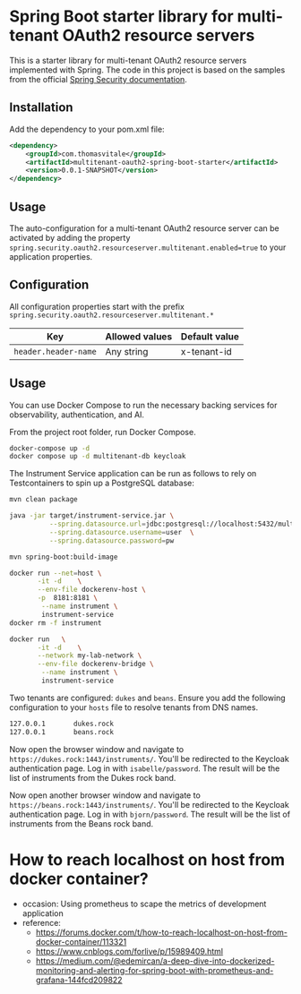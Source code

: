 # Spring Boot starter library for multi-tenant OAuth2 resource servers

This is a starter library for multi-tenant OAuth2 resource servers implemented with Spring. 
The code in this project is based on the samples from the official
[Spring Security documentation](https://docs.spring.io/spring-security/reference/servlet/oauth2/resource-server/multitenancy.html).

## Installation

Add the dependency to your pom.xml file:

```xml
<dependency>
    <groupId>com.thomasvitale</groupId>
    <artifactId>multitenant-oauth2-spring-boot-starter</artifactId>
    <version>0.0.1-SNAPSHOT</version>
</dependency>
```

## Usage

The auto-configuration for a multi-tenant OAuth2 resource server can be activated by adding the property
`spring.security.oauth2.resourceserver.multitenant.enabled=true`
to your application properties.

## Configuration

All configuration properties start with the prefix
`spring.security.oauth2.resourceserver.multitenant.*`

| Key                         | Allowed values                                                                                                                                                  | Default value |
|-----------------------------|-----------------------------------------------------------------------------------------------------------------------------------------------------------------|---------------| 
| `header.header-name`        | Any string                                                                                                                                                      | x-tenant-id   |




## Usage

You can use Docker Compose to run the necessary backing services for observability, authentication, and AI.

From the project root folder, run Docker Compose.

```bash
docker-compose up -d
docker compose up -d multitenant-db keycloak
```

The Instrument Service application can be run as follows to rely on Testcontainers to spin up a PostgreSQL database:

```bash
mvn clean package

java -jar target/instrument-service.jar \
          --spring.datasource.url=jdbc:postgresql://localhost:5432/multitenant  \
          --spring.datasource.username=user  \
          --spring.datasource.password=pw

mvn spring-boot:build-image

docker run --net=host \
       -it -d    \
       --env-file dockerenv-host \
       -p  8181:8181 \
        --name instrument \
        instrument-service
docker rm -f instrument

docker run   \
       -it -d    \
       --network my-lab-network \
       --env-file dockerenv-bridge \
        --name instrument \
        instrument-service   
```

 
 
Two tenants are configured: `dukes` and `beans`. Ensure you add the following configuration to your `hosts` file to resolve tenants from DNS names.

```bash
127.0.0.1       dukes.rock
127.0.0.1       beans.rock
```

Now open the browser window and navigate to `https://dukes.rock:1443/instruments/`. You'll be redirected to the Keycloak authentication page. Log in with `isabelle/password`. The result will be the list of instruments from the Dukes rock band.

Now open another browser window and navigate to `https://beans.rock:1443/instruments/`. You'll be redirected to the Keycloak authentication page. Log in with `bjorn/password`. The result will be the list of instruments from the Beans rock band.


# How to reach localhost on host from docker container?
* occasion: Using prometheus to scape the metrics of development application
* reference: 
  * https://forums.docker.com/t/how-to-reach-localhost-on-host-from-docker-container/113321
  * https://www.cnblogs.com/forlive/p/15989409.html
  * https://medium.com/@edemircan/a-deep-dive-into-dockerized-monitoring-and-alerting-for-spring-boot-with-prometheus-and-grafana-144fcd209822

